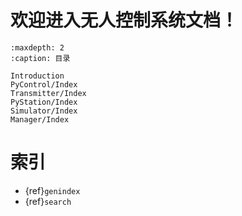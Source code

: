 [comment]: <> (无人控制系统 documentation master file, created by sphinx-quickstart on Mon Apr 4 16:53:49 2022. You can adapt this file completely to your liking, but it should at least contain the root `toctree` directive.)

# 欢迎进入无人控制系统文档！

```{toctree}
:maxdepth: 2
:caption: 目录

Introduction
PyControl/Index
Transmitter/Index
PyStation/Index
Simulator/Index
Manager/Index
```

# 索引

* {ref}`genindex`
* {ref}`search`
